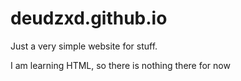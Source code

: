 # deudzxd.github.io

Just a very simple website for stuff.

I am learning HTML, so there is nothing there for now
